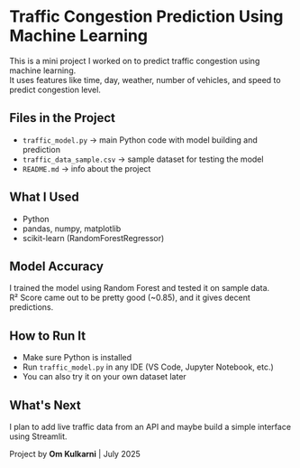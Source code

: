 # Traffic Congestion Prediction Using Machine Learning

This is a mini project I worked on to predict traffic congestion using machine learning.  
It uses features like time, day, weather, number of vehicles, and speed to predict congestion level.

## Files in the Project
- `traffic_model.py` → main Python code with model building and prediction
- `traffic_data_sample.csv` → sample dataset for testing the model
- `README.md` → info about the project

## What I Used
- Python  
- pandas, numpy, matplotlib  
- scikit-learn (RandomForestRegressor)

## Model Accuracy
I trained the model using Random Forest and tested it on sample data.  
R² Score came out to be pretty good (~0.85), and it gives decent predictions.

## How to Run It
- Make sure Python is installed
- Run `traffic_model.py` in any IDE (VS Code, Jupyter Notebook, etc.)
- You can also try it on your own dataset later

## What's Next
I plan to add live traffic data from an API and maybe build a simple interface using Streamlit.

Project by **Om Kulkarni** | July 2025
